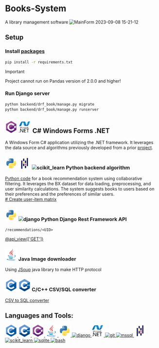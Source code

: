 # Books-System
A library management software
![MainForm 2023-09-08 15-21-12](https://github.com/da0ran9e/Books-System/assets/98570451/63761e59-f59a-4a01-a0c1-cea236c197d2)


## Setup
### Install [packages](https://github.com/da0ran9e/Books-System/blob/main/requirements.txt)
```bash
pip install -r requirements.txt
```
> [!IMPORTANT]  
> Project cannot run on Pandas version of 2.0.0 and higher! <br />

### Run Django server
```bash
python backend/drf_book/manage.py migrate
python backend/drf_book/manage.py runserver
```

## <img src="https://raw.githubusercontent.com/devicons/devicon/master/icons/csharp/csharp-original.svg" alt="csharp" width="40" height="40"/> <img src="https://raw.githubusercontent.com/devicons/devicon/master/icons/dot-net/dot-net-original-wordmark.svg" alt="dotnet" width="40" height="40"/>  C# Windows Forms .NET 
A Windows Form C# application utilizing the .NET framework. It leverages the data source and algorithms previously developed from a prior [project](https://github.com/da0ran9e/Book-Recommendation-System).<br />


### <img src="https://raw.githubusercontent.com/devicons/devicon/master/icons/python/python-original.svg" alt="python" width="40" height="40"/> <img src="https://raw.githubusercontent.com/devicons/devicon/2ae2a900d2f041da66e950e4d48052658d850630/icons/pandas/pandas-original.svg" alt="pandas" width="40" height="40"/>  <img src="https://upload.wikimedia.org/wikipedia/commons/0/05/Scikit_learn_logo_small.svg" alt="scikit_learn" width="40" height="40"/> Python backend algorithm
[Python code](/backend/drf_book/base/recommendation_module.py) for a book recommendation system using collaborative filtering. It leverages the BX dataset for data loading, preprocessing, and user similarity calculations. The system suggests books to users based on their preferences and the preferences of similar users. <br />
[# Create user-item matrix](https://github.com/da0ran9e/Books-System/blob/88fcad1d5682debac559cfef3459acb3780f7382/backend/drf_book/base/recommendation_module.py#L62-L72)

### <img src="https://raw.githubusercontent.com/devicons/devicon/master/icons/python/python-original.svg" alt="python" width="40" height="40"/> <img src="https://cdn.worldvectorlogo.com/logos/django.svg" alt="django" width="40" height="40"/>  Python Django Rest Framework API 
```
/recommendations/<UID>
```
[@api_view(['GET'])](https://github.com/da0ran9e/Books-System/blob/88fcad1d5682debac559cfef3459acb3780f7382/backend/drf_book/api/views.py#L67-L79)

### <img src="https://raw.githubusercontent.com/devicons/devicon/master/icons/java/java-original.svg" alt="java" width="40" height="40"/>  Java Image downloader
Using [JSoup](https://github.com/da0ran9e/Books-System/blob/main/Automation/jsoup-1.15.4.jar) java library to make HTTP protocol

### <img src="https://raw.githubusercontent.com/devicons/devicon/master/icons/c/c-original.svg" alt="c" width="40" height="40"/> <img src="https://raw.githubusercontent.com/devicons/devicon/master/icons/cplusplus/cplusplus-original.svg" alt="cplusplus" width="40" height="40"/>   C/C++ CSV/SQL converter

[CSV to SQL converter](https://github.com/da0ran9e/Books-System/blob/main/CSV2SQL.cpp)

## Languages and Tools:
  <a href="https://github.com/da0ran9e/Books-System#readme/## C/C++ CSV/SQL converter" target="_blank" rel="noreferrer"> 
    <img src="https://raw.githubusercontent.com/devicons/devicon/master/icons/c/c-original.svg" alt="c" width="40" height="40"/> 
  </a> 
  <a href="https://github.com/da0ran9e/Books-System#readme/## C/C++ CSV/SQL converter" target="_blank" rel="noreferrer"> 
    <img src="https://raw.githubusercontent.com/devicons/devicon/master/icons/cplusplus/cplusplus-original.svg" alt="cplusplus" width="40" height="40"/> 
  </a> 
  <a href="https://github.com/da0ran9e/Books-System#readme/## C# Windows Forms .NET" target="_blank" rel="noreferrer"> 
    <img src="https://raw.githubusercontent.com/devicons/devicon/master/icons/csharp/csharp-original.svg" alt="csharp" width="40" height="40"/> 
  </a> 
  <a href="https://github.com/da0ran9e/Books-System#readme/## Java Image downloader" target="_blank" rel="noreferrer"> 
    <img src="https://raw.githubusercontent.com/devicons/devicon/master/icons/java/java-original.svg" alt="java" width="40" height="40"/> 
  </a> 
  <a href="https://github.com/da0ran9e/Books-System#readme/## Python backend algorithm" target="_blank" rel="noreferrer"> 
    <img src="https://raw.githubusercontent.com/devicons/devicon/master/icons/python/python-original.svg" alt="python" width="40" height="40"/> 
  </a> 
  <a href="https://github.com/da0ran9e/Books-System#readme/" target="_blank" rel="noreferrer"> 
    <img src="https://cdn.worldvectorlogo.com/logos/django.svg" alt="django" width="40" height="40"/> 
  </a>
  <a href="https://github.com/da0ran9e/Books-System#readme/" target="_blank" rel="noreferrer"> 
    <img src="https://raw.githubusercontent.com/devicons/devicon/master/icons/dot-net/dot-net-original-wordmark.svg" alt="dotnet" width="40" height="40"/> 
  </a> 
  <a href="https://github.com/da0ran9e/Books-System#readme/" target="_blank" rel="noreferrer"> 
    <img src="https://www.vectorlogo.zone/logos/git-scm/git-scm-icon.svg" alt="git" width="40" height="40"/> 
  </a> 
  <a href="https://github.com/da0ran9e/Books-System#readme/" target="_blank" rel="noreferrer"> 
    <img src="https://www.svgrepo.com/show/303229/microsoft-sql-server-logo.svg" alt="mssql" width="40" height="40"/> 
  </a> 
  <a href="https://github.com/da0ran9e/Books-System#readme/## Python backend algorithm" target="_blank" rel="noreferrer"> 
    <img src="https://raw.githubusercontent.com/devicons/devicon/2ae2a900d2f041da66e950e4d48052658d850630/icons/pandas/pandas-original.svg" alt="pandas" width="40" height="40"/> 
  </a> 
  <a href="https://github.com/da0ran9e/Books-System#readme/## Python backend algorithm" target="_blank" rel="noreferrer"> 
    <img src="https://upload.wikimedia.org/wikipedia/commons/0/05/Scikit_learn_logo_small.svg" alt="scikit_learn" width="40" height="40"/> 
  </a> 
  <a href="https://github.com/da0ran9e/Books-System#readme/" target="_blank" rel="noreferrer"> 
    <img src="https://www.vectorlogo.zone/logos/sqlite/sqlite-icon.svg" alt="sqlite" width="40" height="40"/> 
  </a> 
  <a href="https://github.com/da0ran9e/Books-System#readme/" target="_blank" rel="noreferrer"> 
    <img src="https://www.vectorlogo.zone/logos/gnu_bash/gnu_bash-icon.svg" alt="bash" width="40" height="40"/> 
  </a> 
